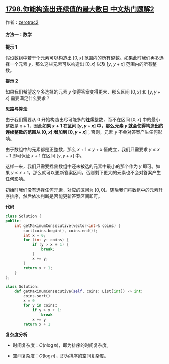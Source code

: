 ## [1798.你能构造出连续值的最大数目 中文热门题解2](https://leetcode.cn/problems/maximum-number-of-consecutive-values-you-can-make/solutions/100000/ni-neng-gou-zao-chu-lian-xu-zhi-de-zui-d-hlxf)

作者：[zerotrac2](https://leetcode.cn/u/zerotrac2)
#### 方法一：数学

**提示 1**

假设数组中若干个元素可以构造出 $[0, x]$ 范围内的所有整数。如果此时我们再多选择一个元素 $y$，那么这些元素可以构造出 $[0, x]$ 以及 $[y, y+x]$ 范围内的所有整数。

**提示 2**

如果我们希望这个多选择的元素 $y$ 使得答案变得更大，那么区间 $[0, x]$ 和 $[y, y+x]$ 需要满足什么要求？

**思路与算法**

由于我们需要从 $0$ 开始构造出尽可能多的**连续**整数，而不在区间 $[0, x]$ 中的最小整数是 $x+1$，因此**如果 $x+1$ 在区间 $[y, y+x]$ 中，那么元素 $y$ 就会使得构造出的连续整数的范围从 $[0, x]$ 增加到 $[0, y+x]$**；否则，元素 $y$ 不会对答案产生任何影响。

由于数组中的元素都是正整数，那么 $x+1 \leq y+x$ 恒成立，我们只需要求 $y \leq x+1$ 即可保证 $x+1$ 在区间 $[y, y+x]$ 中。

这样一来，我们只需要找出数组中还未被选的元素中最小的那个作为 $y$ 即可。如果 $y \leq x+1$，那么就可以更新答案区间，否则剩下更大的元素也不会对答案产生任何影响。

初始时我们没有选择任何元素，对应的区间为 $[0, 0]$。随后我们将数组中的元素升序排序，然后依次判断是否能更新答案区间即可。

**代码**

```C++ [sol1-C++]
class Solution {
public:
    int getMaximumConsecutive(vector<int>& coins) {
        sort(coins.begin(), coins.end());
        int x = 0;
        for (int y: coins) {
            if (y > x + 1) {
                break;
            }
            x += y;
        }
        return x + 1;
    }
};
```

```Python [sol1-Python3]
class Solution:
    def getMaximumConsecutive(self, coins: List[int]) -> int:
        coins.sort()
        x = 0
        for y in coins:
            if y > x + 1:
                break
            x += y
        return x + 1
```

**复杂度分析**

- 时间复杂度：$O(n \log n)$，即为排序的时间复杂度。

- 空间复杂度：$O(\log n)$，即为排序的空间复杂度。
